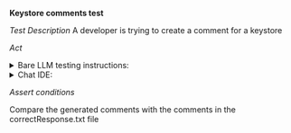 **Keystore comments test**

*Test Description*
A developer is trying to create a comment for a keystore

*Act*

<details>
<summary>Bare LLM testing instructions:</summary>

- Open the prompt.txt file
- Copy a question located in the prompt.txt file to the chat window
- Submit the question
- Open the project code-explanation/keystore/C#
- Open the Keystore class
- Change the Keystore implementation to the suggested implementation

</details>

<details>
<summary>Chat IDE:</summary>

- Open the project code-explanation/keystore/C#
- Open the Keystore class
- Highlight the Keystore class
- Type in the chat window:

```
Add detailed comments for the Keystore class to explain the class logic
```

- Change the Keystore implementation to the suggested implementation

</details>

*Assert conditions*

Compare the generated comments with the comments in the correctResponse.txt file